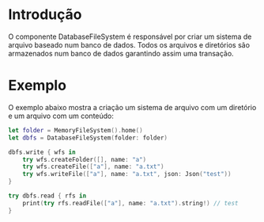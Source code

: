 # Introdução

O componente DatabaseFileSystem é responsável por criar um sistema de arquivo baseado num banco de dados. Todos os arquivos e diretórios são armazenados num banco de dados garantindo assim uma transação.

# Exemplo

O exemplo abaixo mostra a criação um sistema de arquivo com um diretório e um arquivo com um conteúdo:

```swift
let folder = MemoryFileSystem().home()
let dbfs = DatabaseFileSystem(folder: folder)

dbfs.write { wfs in
    try wfs.createFolder([], name: "a")
    try wfs.createFile(["a"], name: "a.txt")
    try wfs.writeFile(["a"], name: "a.txt", json: Json("test"))
}

try dbfs.read { rfs in
    print(try rfs.readFile(["a"], name: "a.txt").string!) // test
}
```

